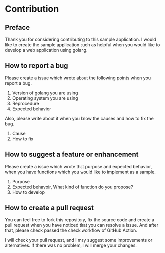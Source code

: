 # Contribution
## Preface
Thank you for considering contributing to this sample application.
I would like to create the sample application such as helpful when you would like to develop a web application using golang.

## How to report a bug
Please create a issue which wrote about the following points when you report a bug.

1. Version of golang you are using
1. Operating system you are using
1. Reprocedure
1. Expected behavior

Also, please write about it when you know the causes and how to fix the bug.

1. Cause
1. How to fix

## How to suggest a feature or enhancement
Please create a issue which wrote that purpose and expected behavior, when you have functions which you would like to implement as a sample.

1. Purpose
1. Expected behavoir, What kind of function do you propose?
1. How to develop

## How to create a pull request
You can feel free to fork this repository, fix the source code and create a pull request when you have noticed that you can resolve a issue.
And after that, please check passed the check workflow of GitHub Action.

I will check your pull request, and I may suggest some improvements or alternatives.
If there was no problem, I will merge your changes.